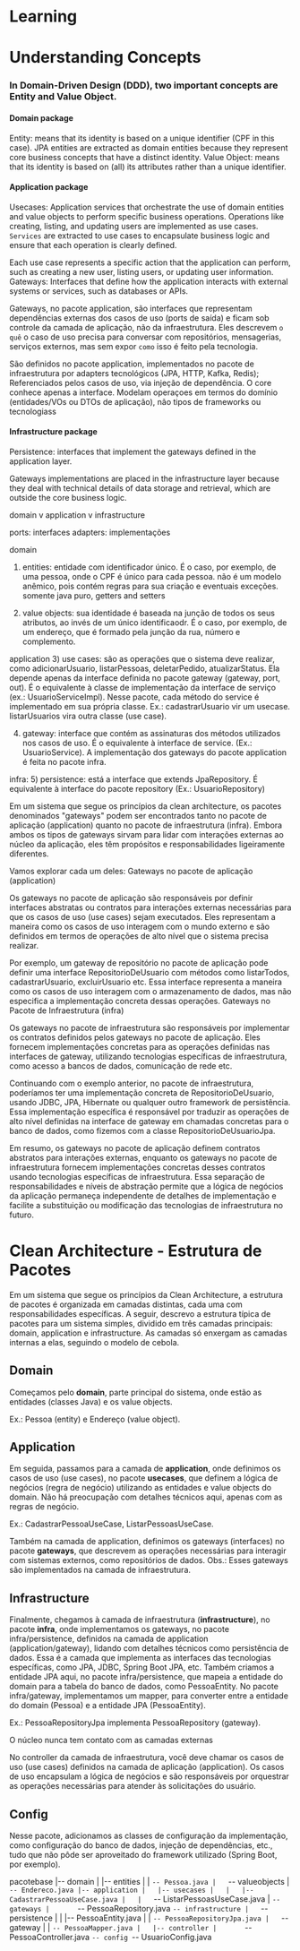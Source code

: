 # Learning

# Understanding Concepts

### In Domain-Driven Design (DDD), two important concepts are Entity and Value Object.

#### Domain package
Entity: means that its identity is based on a unique identifier (CPF in this case).
JPA entities are extracted as domain entities because they represent core business concepts that have a distinct identity.
Value Object: means that its identity is based on (all) its attributes rather than a unique identifier.

#### Application package
Usecases: Application services that orchestrate the use of domain entities and value objects to perform specific business operations.
Operations like creating, listing, and updating users are implemented as use cases.
`Services` are extracted to use cases to encapsulate business logic and ensure that each operation is clearly defined.

Each use case represents a specific action that the application can perform, such as creating a new user, listing users, or updating user information.
Gateways: Interfaces that define how the application interacts with external systems or services, such as databases or APIs.

Gateways, no pacote application, são interfaces que representam dependências externas dos casos de uso (ports de saída) e
ficam sob controle da camada de aplicação, não da infraestrutura. Eles descrevem `o quê` o caso de uso precisa para
conversar com repositórios, mensagerias, serviços externos, mas sem expor `como` isso é feito pela tecnologia.

São definidos no pacote application, implementados no pacote de infraestrutura por adapters tecnológicos (JPA, HTTP, Kafka, Redis);
Referenciados pelos casos de uso, via injeção de dependência. O core conhece apenas a interface.
Modelam operaçoes em termos do domínio (entidades/VOs ou DTOs de aplicação), não tipos de frameworks ou tecnologiass

#### Infrastructure package
Persistence: interfaces that implement the gateways defined in the application layer.

Gateways implementations are placed in the infrastructure layer because they deal with technical details of data storage and retrieval, which are outside the core business logic.


domain
v
application
v
infrastructure



ports: interfaces
adapters: implementações

domain
1) entities: entidade com identificador único. É o caso, por exemplo, de uma pessoa, onde o CPF é único para cada pessoa. não é um modelo anêmico, pois contém regras para sua criação e eventuais exceções. somente java puro, getters and setters

2) value objects: sua identidade é baseada na junção de todos os seus atributos, ao invés de um único identificaodr. É o caso, por exemplo, de um endereço, que é formado pela junção da rua, número e complemento.

application
3) use cases: são as operações que o sistema deve realizar, como adicionarUsuario, listarPessoas, deletarPedido, atualizarStatus. Ela depende apenas da interface definida no pacote gateway (gateway, port, out). É o equivalente à classe de implementação da interface de serviço (ex.: UsuarioServiceImpl). Nesse pacote, cada método do service é implementado em sua própria classe. Ex.: cadastrarUsuario vir um usecase. listarUsuarios vira outra classe (use case).

4) gateway: interface que contém as assinaturas dos métodos utilizados nos casos de uso. É o equivalente à interface de service. (Ex.: UsuarioService). A implementação dos gateways do pacote application é feita no pacote infra.

infra:
5) persistence: está a interface que extends JpaRepository. É equivalente à interface do pacote repository (Ex.: UsuarioRepository)


Em um sistema que segue os princípios da clean architecture, os pacotes denominados "gateways" podem ser encontrados tanto no pacote de aplicação (application) quanto no pacote de infraestrutura (infra). Embora ambos os tipos de gateways sirvam para lidar com interações externas ao núcleo da aplicação, eles têm propósitos e responsabilidades ligeiramente diferentes.

Vamos explorar cada um deles:
Gateways no pacote de aplicação (application)

Os gateways no pacote de aplicação são responsáveis por definir interfaces abstratas ou contratos para interações externas necessárias para que os casos de uso (use cases) sejam executados. Eles representam a maneira como os casos de uso interagem com o mundo externo e são definidos em termos de operações de alto nível que o sistema precisa realizar.

Por exemplo, um gateway de repositório no pacote de aplicação pode definir uma interface RepositorioDeUsuario com métodos como listarTodos, cadastrarUsuario, excluirUsuario etc. Essa interface representa a maneira como os casos de uso interagem com o armazenamento de dados, mas não especifica a implementação concreta dessas operações.
Gateways no Pacote de Infraestrutura (infra)

Os gateways no pacote de infraestrutura são responsáveis por implementar os contratos definidos pelos gateways no pacote de aplicação. Eles fornecem implementações concretas para as operações definidas nas interfaces de gateway, utilizando tecnologias específicas de infraestrutura, como acesso a bancos de dados, comunicação de rede etc.

Continuando com o exemplo anterior, no pacote de infraestrutura, poderíamos ter uma implementação concreta de RepositorioDeUsuario, usando JDBC, JPA, Hibernate ou qualquer outro framework de persistência. Essa implementação específica é responsável por traduzir as operações de alto nível definidas na interface de gateway em chamadas concretas para o banco de dados, como fizemos com a classe RepositorioDeUsuarioJpa.

Em resumo, os gateways no pacote de aplicação definem contratos abstratos para interações externas, enquanto os gateways no pacote de infraestrutura fornecem implementações concretas desses contratos usando tecnologias específicas de infraestrutura. Essa separação de responsabilidades e níveis de abstração permite que a lógica de negócios da aplicação permaneça independente de detalhes de implementação e facilite a substituição ou modificação das tecnologias de infraestrutura no futuro.

# Clean Architecture - Estrutura de Pacotes

Em um sistema que segue os princípios da Clean Architecture, a estrutura de pacotes é organizada em camadas distintas,
cada uma com responsabilidades específicas. A seguir, descrevo a estrutura típica de pacotes para um sistema simples,
dividido em três camadas principais: domain, application e infrastructure. As camadas só enxergam as camadas internas a
elas, seguindo o modelo de cebola.

## Domain
Começamos pelo **domain**, parte principal do sistema, onde estão as entidades (classes Java) e os value objects.

Ex.: Pessoa (entity) e Endereço (value object).

## Application
Em seguida, passamos para a camada de **application**, onde definimos os casos de uso (use cases), no pacote
**usecases**, que definem a lógica de negócios (regra de negócio) utilizando as entidades e value objects do domain.
Não há preocupação com detalhes técnicos aqui, apenas com as regras de negócio.

Ex.: CadastrarPessoaUseCase, ListarPessoasUseCase.

Também na camada de application, definimos os gateways (interfaces) no pacote **gateways**, que descrevem as operações
necessárias para interagir com sistemas externos, como repositórios de dados. Obs.: Esses gateways são implementados na
camada de infraestrutura.

## Infrastructure
Finalmente, chegamos à camada de infraestrutura (**infrastructure**), no pacote **infra**, onde implementamos os
gateways, no pacote infra/persistence, definidos na camada de application (application/gateway), lidando com detalhes
técnicos como persistência de dados. Essa é a camada que implementa as interfaces das tecnologias específicas, como
JPA, JDBC, Spring Boot JPA, etc. Também criamos a entidade JPA aqui, no pacote infra/persistence, que mapeia a entidade
do domain para a tabela do banco de dados, como PessoaEntity. No pacote infra/gateway, implementamos um mapper, para
converter entre a entidade do domain (Pessoa) e a entidade JPA (PessoaEntity).

Ex.: PessoaRepositoryJpa implementa PessoaRepository (gateway).

O núcleo nunca tem contato com as camadas externas

No controller da camada de infraestrutura, você deve chamar os casos de uso (use cases) definidos na camada de
aplicação (application). Os casos de uso encapsulam a lógica de negócios e são responsáveis por orquestrar as
operações necessárias para atender às solicitações do usuário.

## Config
Nesse pacote, adicionamos as classes de configuração da implementação, como configuração do banco de dados, injeção
de dependências, etc., tudo que não pôde ser aproveitado do framework utilizado (Spring Boot, por exemplo).

pacotebase
|-- domain
|   |-- entities
|   |   `-- Pessoa.java
|   `-- valueobjects
|       `-- Endereco.java
|-- application
|   |-- usecases
|   |   |-- CadastrarPessoaUseCase.java
|   |   `-- ListarPessoasUseCase.java
|   `-- gateways
|       `-- PessoaRepository.java
`-- infrastructure
|   `-- persistence
|   |   |-- PessoaEntity.java
|   |   `-- PessoaRepositoryJpa.java
|   `-- gateway
|   |   `-- PessoaMapper.java
|   |-- controller
|       `-- PessoaController.java
`-- config
    `-- UsuarioConfig.java

